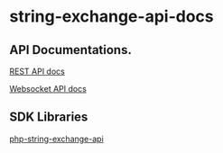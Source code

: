 # string-exchange-api-docs

## API Documentations.

[REST API docs](rest-api.md)

[Websocket API docs](websocket-api.md)

## SDK Libraries

[php-string-exchange-api](https://github.com/blockchaintech-au/string-exchange-php-sdk)
